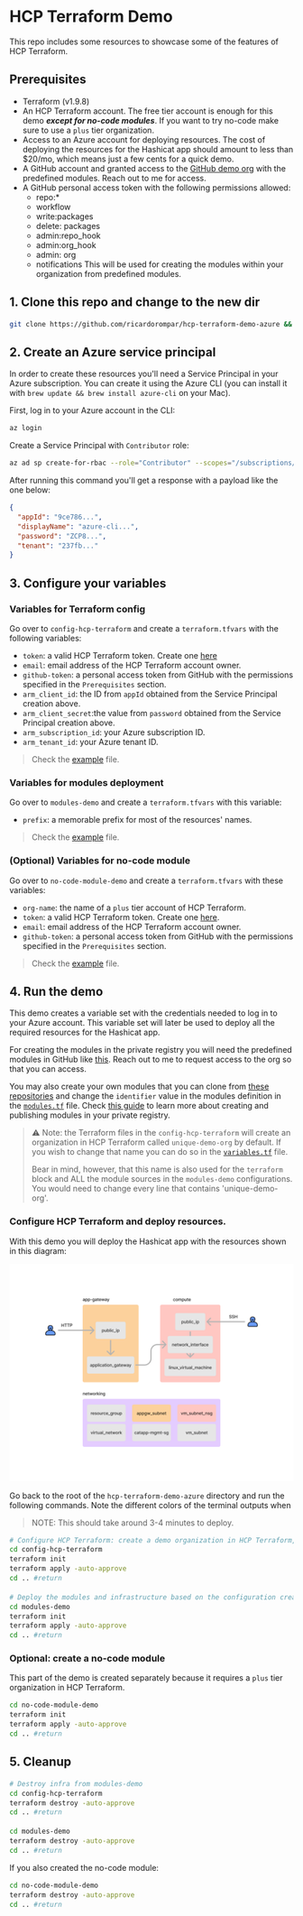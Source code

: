 # HCP Terraform Demo 
This repo includes some resources to showcase some of the features of HCP Terraform.

## Prerequisites

- Terraform (v1.9.8)
- An HCP Terraform account. The free tier account is enough for this demo ***except for no-code modules***. If you want to try no-code make sure to use a `plus` tier organization.
- Access to an Azure account for deploying resources. The cost of deploying the resources for the Hashicat app should amount to less than $20/mo, which means just a few cents for a quick demo.
- A GitHub account and granted access to the [GitHub demo org](https://github.com/tf-demos) with the predefined modules. Reach out to me for access.
- A GitHub personal access token with the following permissions allowed:
    - repo:*
    - workflow
    - write:packages
    - delete: packages
    - admin:repo_hook
    - admin:org_hook
    - admin: org
    - notifications
    This will be used for creating the modules within your organization from predefined modules.

## 1. Clone this repo and change to the new dir
```bash
git clone https://github.com/ricardorompar/hcp-terraform-demo-azure && cd hcp-terraform-demo-azure
```

## 2. Create an Azure service principal
In order to create these resources you'll need a Service Principal in your Azure subscription. You can create it using the Azure CLI (you can install it with `brew update && brew install azure-cli` on your Mac).

First, log in to your Azure account in the CLI:
```bash
az login
```

Create a Service Principal with `Contributor` role:
```bash
az ad sp create-for-rbac --role="Contributor" --scopes="/subscriptions/<SUBSCRIPTION_ID>"
```

After running this command you'll get a response with a payload like the one below:

```json
{
  "appId": "9ce786...",
  "displayName": "azure-cli...",
  "password": "ZCP8...",
  "tenant": "237fb..."
}
``` 

## 3. Configure your variables

### Variables for Terraform config
Go over to `config-hcp-terraform` and create a `terraform.tfvars` with the following variables:

- `token`: a valid HCP Terraform token. Create one [here](https://app.terraform.io/app/settings/tokens)
- `email`: email address of the HCP Terraform account owner.
- `github-token`: a personal access token from GitHub with the permissions specified in the `Prerequisites` section.
- `arm_client_id`: the ID from `appId` obtained from the Service Principal creation above.
- `arm_client_secret`:the value from `password` obtained from the Service Principal creation above.
- `arm_subscription_id`: your Azure subscription ID.
- `arm_tenant_id`: your Azure tenant ID.

> Check the [example](./config-hcp-terraform/terraform.tfvars.example) file.

### Variables for modules deployment
Go over to `modules-demo` and create a `terraform.tfvars` with this variable:

- `prefix`: a memorable prefix for most of the resources' names.

> Check the [example](./modules-demo/terraform.tfvars.example) file.

### (Optional) Variables for no-code module
Go over to `no-code-module-demo` and create a `terraform.tfvars` with these variables:

- `org-name`: the name of a `plus` tier account of HCP Terraform.
- `token`: a valid HCP Terraform token. Create one [here](https://app.terraform.io/app/settings/tokens).
- `email`: email address of the HCP Terraform account owner.
- `github-token`: a personal access token from GitHub with the permissions specified in the `Prerequisites` section.

> Check the [example](./no-code-module-demo/terraform.tfvars.example) file.

## 4. Run the demo

This demo creates a variable set with the credentials needed to log in to your Azure account. This variable set will later be used to deploy all the required resources for the Hashicat app.

For creating the modules in the private registry you will need the predefined modules in GitHub like [this](https://github.com/tf-demos). Reach out to me to request access to the org so that you can access.

You may also create your own modules that you can clone from [these repositories](https://github.com/orgs/tf-demos/repositories) and change the `identifier` value in the modules definition in the [`modules.tf`](./config-hcp-terraform/modules.tf) file. Check [this guide](https://developer.hashicorp.com/terraform/cloud-docs/registry/publish-modules) to learn more about creating and publishing modules in your private registry.

> ⚠️ Note: the Terraform files in the `config-hcp-terraform` will create an organization in HCP Terraform called `unique-demo-org` by default.
> If you wish to change that name you can do so in the [`variables.tf`](./config-hcp-terraform/variables.tf) file.
>
>Bear in mind, however, that this name is also used for the `terraform` block and ALL the module sources in the `modules-demo` configurations. You would need to change every line that contains 'unique-demo-org'.

### Configure HCP Terraform and deploy resources.

With this demo you will deploy the Hashicat app with the resources shown in this diagram:

![Infrastructure_diagram](./src/diagram.png)

Go back to the root of the `hcp-terraform-demo-azure` directory and run the following commands. Note the different colors of the terminal outputs when 

> NOTE: This should take around 3-4 minutes to deploy.
```bash
# Configure HCP Terraform: create a demo organization in HCP Terraform, workspace and modules
cd config-hcp-terraform
terraform init
terraform apply -auto-approve
cd .. #return

# Deploy the modules and infrastructure based on the configuration created right before
cd modules-demo
terraform init
terraform apply -auto-approve
cd .. #return
```

### Optional: create a no-code module
This part of the demo is created separately because it requires a `plus` tier organization in HCP Terraform.

```bash
cd no-code-module-demo
terraform init
terraform apply -auto-approve
cd .. #return
```

## 5. Cleanup
```bash
# Destroy infra from modules-demo
cd config-hcp-terraform
terraform destroy -auto-approve
cd .. #return

cd modules-demo
terraform destroy -auto-approve
cd .. #return
```

If you also created the no-code module:
```bash
cd no-code-module-demo
terraform destroy -auto-approve
cd .. #return
```